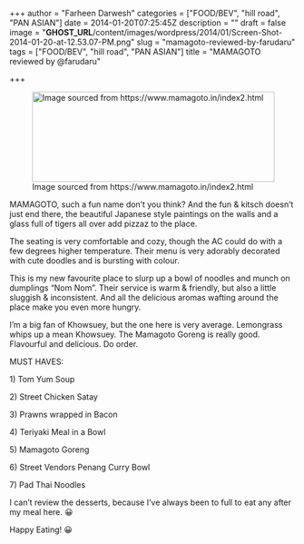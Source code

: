 +++
author = "Farheen Darwesh"
categories = ["FOOD/BEV", "hill road", "PAN ASIAN"]
date = 2014-01-20T07:25:45Z
description = ""
draft = false
image = "__GHOST_URL__/content/images/wordpress/2014/01/Screen-Shot-2014-01-20-at-12.53.07-PM.png"
slug = "mamagoto-reviewed-by-farudaru"
tags = ["FOOD/BEV", "hill road", "PAN ASIAN"]
title = "MAMAGOTO reviewed by @farudaru"

+++


<p><figure id="attachment_5507" aria-describedby="caption-attachment-5507" style="width: 427px" class="wp-caption alignright"><a href="https://www.mamagoto.in/index2.html"><img loading="lazy" class=" wp-image-5507 " alt="Image sourced from https://www.mamagoto.in/index2.html" src="https://i1.wp.com/bandra.info/wp-content/uploads/2014/01/Screen-Shot-2014-01-20-at-12.53.07-PM.png?resize=427%2C159&#038;ssl=1" width="427" height="159" srcset="https://i1.wp.com/bandra.info/wp-content/uploads/2014/01/Screen-Shot-2014-01-20-at-12.53.07-PM.png?w=711&amp;ssl=1 711w, https://i1.wp.com/bandra.info/wp-content/uploads/2014/01/Screen-Shot-2014-01-20-at-12.53.07-PM.png?resize=300%2C111&amp;ssl=1 300w" sizes="(max-width: 427px) 100vw, 427px" data-recalc-dims="1" /></a><figcaption id="caption-attachment-5507" class="wp-caption-text">Image sourced from https://www.mamagoto.in/index2.html</figcaption></figure></p>
<p>MAMAGOTO, such a fun name don&#8217;t you think? And the fun &amp; kitsch doesn&#8217;t just end there, the beautiful Japanese style paintings on the walls and a glass full of tigers all over add pizzaz to the place.</p>
<p>The seating is very comfortable and cozy, though the AC could do with a few degrees higher temperature. Their menu is very adorably decorated with cute doodles and is bursting with colour.</p>
<p>This is my new favourite place to slurp up a bowl of noodles and munch on dumplings &#8220;Nom Nom&#8221;. Their service is warm &amp; friendly, but also a little sluggish &amp; inconsistent. And all the delicious aromas wafting around the place make you even more hungry.</p>
<p>I&#8217;m a big fan of Khowsuey, but the one here is very average. Lemongrass whips up a mean Khowsuey. The Mamagoto Goreng is really good. Flavourful and delicious. Do order.</p>
<p>MUST HAVES:</p>
<p>1) Tom Yum Soup</p>
<p>2) Street Chicken Satay</p>
<p>3) Prawns wrapped in Bacon</p>
<p>4) Teriyaki Meal in a Bowl</p>
<p>5) Mamagoto Goreng</p>
<p>6) Street Vendors Penang Curry Bowl</p>
<p>7) Pad Thai Noodles</p>
<p>I can&#8217;t review the desserts, because I&#8217;ve always been to full to eat any after my meal here. 😀</p>
<p>Happy Eating! 😀</p>




